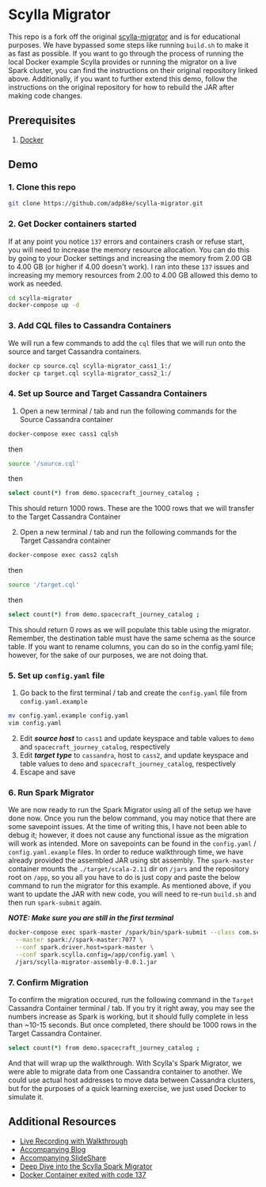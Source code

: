 # Scylla Migrator

This repo is a fork off the original [scylla-migrator](https://github.com/scylladb/scylla-migrator) and is for educational purposes. We have bypassed some steps like running `build.sh` to make it as fast as possible. If you want to go through the process of running the local Docker example Scylla provides or running the migrator on a live Spark cluster, you can find the instructions on their original repository linked above. Additionally, if you want to further extend this demo, follow the instructions on the original repository for how to rebuild the JAR after making code changes. 

## Prerequisites

1. [Docker](https://www.docker.com/)

## Demo

### 1. Clone this repo

```bash
git clone https://github.com/adp8ke/scylla-migrator.git
```

### 2. Get Docker containers started

If at any point you notice `137` errors and containers crash or refuse start, you will need to increase the memory resource allocation. You can do this by going to your Docker settings and increasing the memory from 2.00 GB to 4.00 GB (or higher if 4.00 doesn't work). I ran into these `137` issues and increasing my memory resources from 2.00 to 4.00 GB allowed this demo to work as needed.

```bash
cd scylla-migrator
docker-compose up -d
```

### 3. Add CQL files to Cassandra Containers

We will run a few commands to add the `cql` files that we will run onto the source and target Cassandra containers.

```bash
docker cp source.cql scylla-migrator_cass1_1:/
docker cp target.cql scylla-migrator_cass2_1:/
```

### 4. Set up Source and Target Cassandra Containers

1. Open a new terminal / tab and run the following commands for the Source Cassandra container

```bash
docker-compose exec cass1 cqlsh
```
then
```bash
source '/source.cql'
```
then
```bash
select count(*) from demo.spacecraft_journey_catalog ;
```
This should return 1000 rows. These are the 1000 rows that we will transfer to the Target Cassandra Container

2. Open a new terminal / tab and run the following commands for the Target Cassandra container

```bash
docker-compose exec cass2 cqlsh
```
then
```bash
source '/target.cql'
```
then
```bash
select count(*) from demo.spacecraft_journey_catalog ;
```
This should return 0 rows as we will populate this table using the migrator. Remember, the destination table must have the same schema as the source table. If you want to rename columns, you can do so in the config.yaml file; however, for the sake of our purposes, we are not doing that. 

### 5. Set up `config.yaml` file

1. Go back to the first terminal / tab and create the `config.yaml` file from `config.yaml.example`

```bash
mv config.yaml.example config.yaml
vim config.yaml
```

2. Edit ***source host*** to `cass1` and update keyspace and table values to `demo` and `spacecraft_journey_catalog`, respectively
3. Edit ***target type*** to `cassandra`, host to `cass2`, and update keyspace and table values to `demo` and `spacecraft_journey_catalog`, respectively
4. Escape and save

### 6. Run Spark Migrator

We are now ready to run the Spark Migrator using all of the setup we have done now. Once you run the below command, you may notice that there are some savepoint issues. At the time of writing this, I have not been able to debug it; however, it does not cause any functional issue as the migration will work as intended. More on savepoints can be found in the `config.yaml` / `config.yaml.example` files. In order to reduce walkthrough time, we have already provided the assembled JAR using sbt assembly. The `spark-master` container mounts the `./target/scala-2.11` dir on `/jars` and the repository root on `/app`, so you all you have to do is just copy and paste the below command to run the migrator for this example. As mentioned above, if you want to update the JAR with new code, you will need to re-run `build.sh` and then run `spark-submit` again.

***NOTE: Make sure you are still in the first terminal***

```bash
docker-compose exec spark-master /spark/bin/spark-submit --class com.scylladb.migrator.Migrator \
  --master spark://spark-master:7077 \
  --conf spark.driver.host=spark-master \
  --conf spark.scylla.config=/app/config.yaml \
  /jars/scylla-migrator-assembly-0.0.1.jar
```

### 7. Confirm Migration

To confirm the migration occured, run the following command in the `Target` Cassandra Container terminal / tab. If you try it right away, you may see the numbers increase as Spark is working, but it should fully complete in less than ~10-15 seconds. But once completed, there should be 1000 rows in the Target Cassandra Container.

```bash
select count(*) from demo.spacecraft_journey_catalog ;
```

And that will wrap up the walkthrough. With Scylla's Spark Migrator, we were able to migrate data from one Cassandra container to another. We could use actual host addresses to move data between Cassandra clusters, but for the purposes of a quick learning exercise, we just used Docker to simulate it.

## Additional Resources
- [Live Recording with Walkthrough]()
- [Accompanying Blog]()
- [Accompanying SlideShare]()
- [Deep Dive into the Scylla Spark Migrator](https://www.scylladb.com/2019/03/12/deep-dive-into-the-scylla-spark-migrator/)
- [Docker Container exited with code 137](https://www.petefreitag.com/item/848.cfm)

